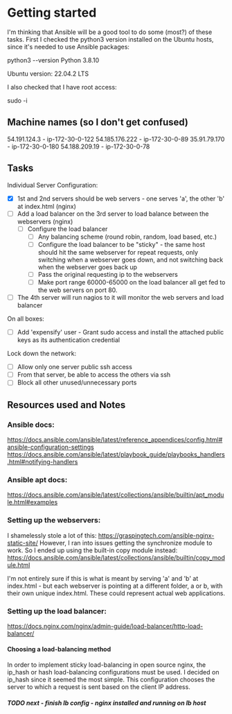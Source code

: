# Getting started

I'm thinking that Ansible will be a good tool to do some (most?) of these tasks.  First I checked the python3 version installed on the Ubuntu hosts, since it's needed to use Ansible packages:

python3 --version
Python 3.8.10

Ubuntu version: 22.04.2 LTS

I also checked that I have root access:

sudo -i

## Machine names (so I don't get confused)
54.191.124.3 - ip-172-30-0-122
54.185.176.222 - ip-172-30-0-89
35.91.79.170 - ip-172-30-0-180
54.188.209.19 - ip-172-30-0-78

## Tasks

Individual Server Configuration:
- [X] 1st and 2nd servers should be web servers - one serves 'a', the other 'b' at index.html (nginx)
- [ ] Add a load balancer on the 3rd server to load balance between the webservers (nginx)
    - [ ] Configure the load balancer
        - [ ] Any balancing scheme (round robin, random, load based, etc.)
        - [ ] Configure the load balancer to be "sticky" - the same host should hit the same webserver for repeat requests, only switching when a webserver goes down, and not switching back when the webserver goes back up
        - [ ] Pass the original requesting ip to the webservers
        - [ ] Make port range 60000-65000 on the load balancer all get fed to the web servers on port 80.
- [ ] The 4th server will run nagios to it will monitor the web servers and load balancer

On all boxes:
- [ ] Add 'expensify' user
      - Grant sudo access and install the attached public keys as its authentication credential

Lock down the network:
  - [ ] Allow only one server public ssh access
  - [ ] From that server, be able to access the others via ssh
  - [ ] Block all other unused/unnecessary ports

## Resources used and Notes
### Ansible docs:
https://docs.ansible.com/ansible/latest/reference_appendices/config.html#ansible-configuration-settings
https://docs.ansible.com/ansible/latest/playbook_guide/playbooks_handlers.html#notifying-handlers

### Ansible apt docs:
https://docs.ansible.com/ansible/latest/collections/ansible/builtin/apt_module.html#examples

### Setting up the webservers:
I shamelessly stole a lot of this: https://graspingtech.com/ansible-nginx-static-site/
However, I ran into issues getting the synchronize module to work.  So I ended up using the built-in copy module instead: https://docs.ansible.com/ansible/latest/collections/ansible/builtin/copy_module.html

I'm not entirely sure if this is what is meant by serving 'a' and 'b' at index.html - but each webserver is pointing at a different folder, a or b, with their own unique index.html.  These could represent actual web applications.

### Setting up the load balancer:
https://docs.nginx.com/nginx/admin-guide/load-balancer/http-load-balancer/

#### Choosing a load-balancing method
In order to implement sticky load-balancing in open source nginx, the ip_hash or hash load-balancing configurations must be used.  I decided on ip_hash since it seemed the most simple. This configuration chooses the server to which a request is sent based on the client IP address.

##### TODO next - finish lb config - nginx installed and running on lb host

